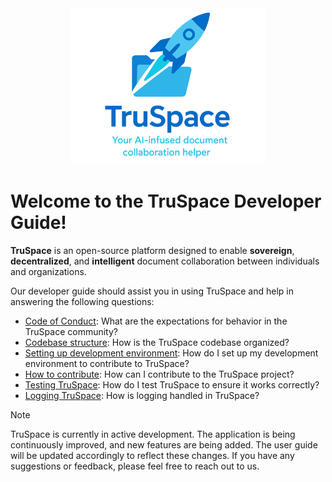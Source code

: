 <div align="center">
    <img src="TruSpaceLogo.svg" height=250>
</div>

# Welcome to the TruSpace Developer Guide!

**TruSpace** is an open-source platform designed to enable **sovereign**, **decentralized**, and **intelligent** document collaboration between individuals and organizations.

Our developer guide should assist you in using TruSpace and help in answering the following questions:

- [Code of Conduct](Code%20of%20Conduct.md): What are the expectations for behavior in the TruSpace community?
- [Codebase structure](Codebase%20structure.md): How is the TruSpace codebase organized?
- [Setting up development environment](Setting%20up%20Development%20Environment.md): How do I set up my development environment to contribute to TruSpace?
- [How to contribute](How%20to%20contribute/Git%20commits,%20branches%20and%20workflow.md): How can I contribute to the TruSpace project?
- [Testing TruSpace](Testing%20TruSpace.md): How do I test TruSpace to ensure it works correctly?
- [Logging TruSpace](Logging%20TruSpace.md): How is logging handled in TruSpace?

> [!NOTE]
> TruSpace is currently in active development. The application is being continuously improved, and new features are being added. The user guide will be updated accordingly to reflect these changes. If you have any suggestions or feedback, please feel free to reach out to us.

